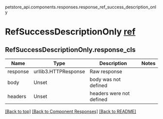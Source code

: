 <a name="top"></a>
petstore_api.components.responses.response_ref_success_description_only
# RefSuccessDescriptionOnly [ref](../../components/responses/response_success_description_only)<a id="response_ref_success_description_only" ></a>
## <a id="response_ref_success_description_onlyresponse_cls" >RefSuccessDescriptionOnly.response_cls</a>
Name | Type | Description  | Notes
------------- | ------------- | ------------- | -------------
response | urllib3.HTTPResponse | Raw response |
body | Unset | body was not defined |
headers | Unset | headers were not defined |

[[Back to top]](#top) [[Back to Component Responses]](../../../README.md#Component-Responses) [[Back to README]](../../../README.md)
